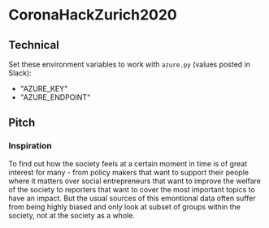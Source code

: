# CoronaHackZurich2020

## Technical
Set these environment variables to work with `azure.py` (values posted in Slack):
- "AZURE_KEY"
- "AZURE_ENDPOINT"

## Pitch
### Inspiration
To find out how the society feels at a certain moment in time is of great interest for many - from policy makers that want to support their people where it matters over social entrepreneurs that want to improve the welfare of the society to reporters that want to cover the most important topics to have an impact.
But the usual sources of this emontional data often suffer from being highly biased and only look at subset of groups within the society, not at the society as a whole.
 